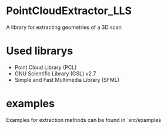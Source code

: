 # PointCloudExtractor_LLS

A library for extracting geometries of a 3D scan

# Used librarys

- Point Cloud Library (PCL)
- GNU Scientific Library (GSL) v2.7
- Simple and Fast Multimedia Library (SFML)

# examples

Examples for extraction methods can be found in `src/examples
